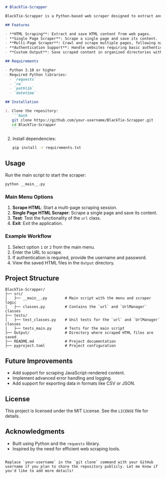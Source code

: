 ````markdown
# BlackTie-Scrapper

BlackTie-Scrapper is a Python-based web scraper designed to extract and save HTML content from websites. It supports both single-page scraping and multi-page scraping with authentication capabilities.

## Features

- **HTML Scraping**: Extract and save HTML content from web pages.
- **Single Page Scraper**: Scrape a single page and save its content.
- **Multi-Page Scraper**: Crawl and scrape multiple pages, following native hyperlinks.
- **Authentication Support**: Handle websites requiring basic authentication.
- **Custom Output**: Save scraped content in organized directories with timestamped filenames.

## Requirements

- Python 3.10 or higher
- Required Python libraries:
  - `requests`
  - `re`
  - `pathlib`
  - `datetime`

## Installation

1. Clone the repository:
   ```bash
   git clone https://github.com/your-username/BlackTie-Scrapper.git
   cd BlackTie-Scrapper
   ```
````

2. Install dependencies:
   ```bash
   pip install -r requirements.txt
   ```

## Usage

Run the main script to start the scraper:

```bash
python __main__.py
```

### Main Menu Options

1. **Scrape HTML**: Start a multi-page scraping session.
2. **Single Page HTML Scraper**: Scrape a single page and save its content.
3. **Test**: Test the functionality of the `url` class.
4. **Exit**: Exit the application.

### Example Workflow

1. Select option `1` or `2` from the main menu.
2. Enter the URL to scrape.
3. If authentication is required, provide the username and password.
4. View the saved HTML files in the `Output` directory.

## Project Structure

```
BlackTie-Scrapper/
├── src/
│   ├── __main__.py        # Main script with the menu and scraper logic
│   ├── classes.py         # Contains the `url` and `UrlManager` classes
├── tests/
│   ├── test_classes.py    # Unit tests for the `url` and `UrlManager` classes
│   ├── tests_main.py      # Tests for the main script
├── Output/                # Directory where scraped HTML files are saved
├── README.md              # Project documentation
├── pyproject.toml         # Project configuration
```

## Future Improvements

- Add support for scraping JavaScript-rendered content.
- Implement advanced error handling and logging.
- Add support for exporting data in formats like CSV or JSON.

## License

This project is licensed under the MIT License. See the `LICENSE` file for details.

## Acknowledgments

- Built using Python and the `requests` library.
- Inspired by the need for efficient web scraping tools.

```

Replace `your-username` in the `git clone` command with your GitHub username if you plan to share the repository publicly. Let me know if you'd like to add more details!
```
